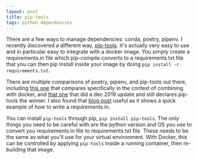 ```yaml
---
layout: post
title: pip-tools
tags: python dependencies
---
```


There are a few ways to manage dependencies: conda, poetry, pipenv. I recently
discovered a different way, [pip-tools](https://github.com/jazzband/pip-tools).
It's actually very easy to use and in particular easy to integrate with a docker
image. You simply create a requirements.in file which pip-compile converts to a
requirements.txt file that you can then pip install inside your image by doing
`pip install -r requirements.txt`.

There are multiple comparisons of poetry, pipenv, and pip-tools out there,
including [this one](https://pythonspeed.com/articles/pipenv-docker/) that
compares specifically in the context of combining with docker, and [that
one](https://hynek.me/articles/python-app-deps-2018/#pip-tools--everything-old-is-new-again)
that did a dec 2019 update and still declares pip-tools the winner. I also found
that [blog post](https://alexwlchan.net/2017/10/pip-tools/) useful as it shows
a quick example of how to write a requirements.in.

You can install `pip-tools` through pip, `pip install pip-tools`. The only
things you need to be careful with are the python version and OS you use to
convert you requirements.in file to requirements.txt file. These needs to be the
same as what you'll use for your virtual environment. With Docker, this can be
controlled by applying `pip-tools` inside a running container, then re-building
that image.
